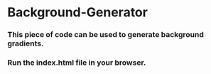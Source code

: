 # Background-Generator

### This piece of code can be used to generate background gradients.

### Run the index.html file in your browser.

